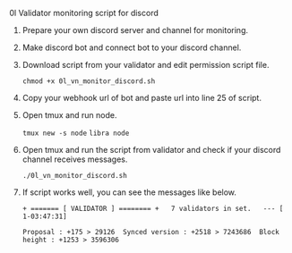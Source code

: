 0l Validator monitoring script for discord

1. Prepare your own discord server and channel for monitoring.
2. Make discord bot and connect bot to your discord channel.
3. Download script from your validator and edit permission script file.
   
   ```chmod +x 0l_vn_monitor_discord.sh```
5. Copy your webhook url of bot and paste url into line 25 of script.
6. Open tmux and run node.

   ```tmux new -s node```
   ```libra node```
8. Open tmux and run the script from validator and check if your discord channel receives messages.
   
   ```./0l_vn_monitor_discord.sh```
9. If script works well, you can see the messages like below.
   
   ```+ ======= [ VALIDATOR ] ======== +   7 validators in set.   --- [ 1-03:47:31]```
   
   ```Proposal : +175 > 29126  Synced version : +2518 > 7243686  Block height : +1253 > 3596306```
